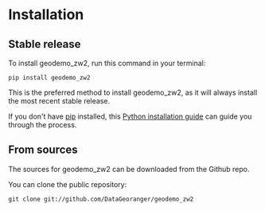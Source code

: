 # Installation

## Stable release

To install geodemo_zw2, run this command in your terminal:

```
pip install geodemo_zw2
```

This is the preferred method to install geodemo_zw2, as it will always install the most recent stable release.

If you don't have [pip](https://pip.pypa.io) installed, this [Python installation guide](http://docs.python-guide.org/en/latest/starting/installation/) can guide you through the process.

## From sources

The sources for geodemo_zw2 can be downloaded from the Github repo.

You can clone the public repository:

```
git clone git://github.com/DataGeoranger/geodemo_zw2
```
